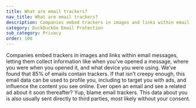 ```yaml
---
title: What are email trackers?
nav_title: What are email trackers?
description: Companies embed trackers in images and links within email messages, letting them collect information like when you’ve opened a message, where you were when you opened it, and what device you were using.
category: DuckDuckGo Email Protection
sub_category: Privacy
order: 100
---
```


Companies embed trackers in images and links within email messages, letting them collect information like when you’ve opened a message, where you were when you opened it, and what device you were using. We’ve found that 85% of emails contain trackers. If that isn’t creepy enough, this email data can be used to profile you, including to target you with ads, and influence the content you see online. Ever open an email and see a related ad about it soon thereafter? Yup, blame email trackers. This data about you is also usually sent directly to third parties, most likely without your consent.
